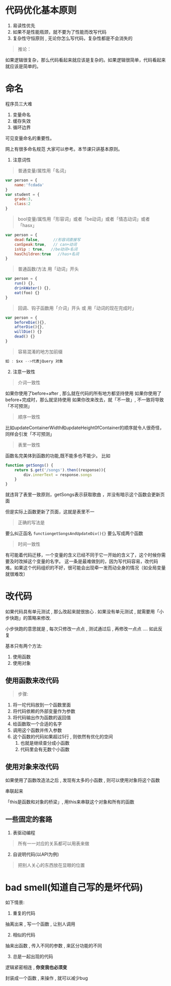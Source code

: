 

# 代码优化基本原则

1. 易读性优先
2. 如果不是性能瓶颈，就不要为了性能而改写代码
3. 复杂性守恒原则 , 无论你怎么写代码，复杂性都是不会消失的

> 推论：

如果逻辑很复杂，那么代码看起来就应该是复杂的。如果逻辑很简单，代码看起来就应该是简单的。





# 命名

程序员三大难

1. 变量命名
2. 缓存失效
3. 循环边界



可见变量命名的重要性。

网上有很多命名规范 大家可以参考。本节课只讲基本原则。



1. 注意词性

> 普通变量/属性用「名词」

```js
var person = {
    name:'fcdada'
}
var student = {
    grade:3,
    class:2
}
```



> bool变量/属性用「形容词」或者「be动词」或者「情态动词」或者「hasx」

```js
var person = {
    dead:false,      //形容词直接写
    canSpeak:true,   // can+动词
    isVip : true,   //be动词+名词
    hasChildren:true   //has+名词
}
```



> 普通函数/方法 用「动词」开头

```js
var person = {
    run() {},
    drinkWater() {},
    eat(foo) {}
}
```



> 回调、钩子函数用「介词」开头  或 用「动词的现在完成时」

```js
var person = {
    beforeDie(){},
    afterDie(){},
    willDie() {}
    dead() {}
}
```



> 容易混淆的地方加前缀

```js
如 : $xx -->代表jQuery 对象
```



2. 注意一致性

>
> 介词一致性

如果你使用了before+after , 那么就在代码的所有地方都坚持使用
如果你使用了before+完成时，那么就坚持使用
如果你改来改去，就「不一致」, 不一致将导致「不可预测」



> 顺序一致性

比如updateContainerWidth和updateHeight0fContainer的顺序就令人很奇怪，同样会引发「不可预测」



> 表里一致性

函数名完美体到函数的功能,既不能多也不能少。
比如

```js
function getSongs() {
    return $.get('/songs').then((response)){
        div.innerText = response.songs
    }
}
```



就违背了表里一致原则，getSongs表示获取歌曲 ，并没有暗示这个函数会更新页面

但是实际上函数更新了页面，这就是表里不一

> 正确的写法是

要么纠正函名
`functiongetSongsAndUpdateDiv(){}`
要么写成两个函数



> 时间一致性



有可能着代码迁移，一个变量的含义已经不同于它一开始的含义了，这个时候你需要及时改掉这个变量的名字。
这一条是最难做到的，因为写代码容易，改代码难。如果这个代码组织的不好，很可能会出现牵一发而动全身的情况（如全局变量就很难改〕







# 改代码

如果代码具有单元测试 , 那么改起来就很放心 . 如果没有单元测试 , 就需要用「小步快跑」的策略来修改. 

小步快跑的意思就是 , 每次只修改一点点 , 测试通过后 , 再修改一点点 …. 如此反复

基本只有两个方法:

1. 使用函数
2. 使用对象

## 使用函数来改代码

> 步骤:

1. 将一坨代码放到一个函数里面
2. 将代码依赖的外部变量作为参数
3. 将代码输出作为函数的返回值
4. 给函数取一个合适的名字
5. 调用这个函数并传入参数
6. 这个函数的代码如果超过5行 , 则依然有优化的空间
   1. 也就是继续查分成小函数
   2. 代码里会有无数个小函数





## 使用对象来改代码

如果使用了函数改造法之后 , 发现有太多的小函数 , 则可以使用对象将这个函数

串联起来

「this是函数和对象的桥梁」, 用this来串联这个对象和所有的函数





## 一些固定的套路

1. 表驱动编程

> 所有一一对应的关系都可以用表来做

2. 自说明代码(以API为例)

> 把别人关心的东西放在显眼的位置





# bad smell(知道自己写的是坏代码)

如下情景:

1. 重复的代码

抽离出来 , 写一个函数 , 让别人调用

2. 相似的代码

抽来出函数 , 传入不同的参数 , 来区分功能的不同

3. 总是一起出现的代码

逻辑紧密相连  ,  **你变我也必须变**

封装成一个函数 , 来操作 , 就可以减少bug



